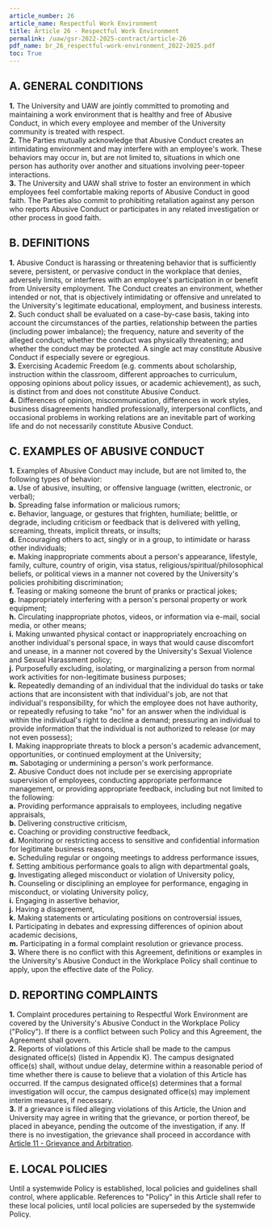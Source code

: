 ```yaml
---
article_number: 26
article_name: Respectful Work Environment
title: Article 26 - Respectful Work Environment
permalink: /uaw/gsr-2022-2025-contract/article-26
pdf_name: br_26_respectful-work-environment_2022-2025.pdf
toc: True
---
```



## A.  GENERAL CONDITIONS

<div class="lvl2"><b>1.</b> The University and UAW are jointly committed to promoting and maintaining a work environment that is healthy and free of Abusive Conduct, in which every employee and member of the University community is treated with respect.</div>
<div class="lvl2"><b>2.</b> The Parties mutually acknowledge that Abusive Conduct creates an intimidating environment and may interfere with an employee's work. These behaviors may occur in, but are not limited to, situations in which one person has authority over another and situations involving peer-topeer interactions.</div>
<div class="lvl2"><b>3.</b> The University and UAW shall strive to foster an environment in which employees feel comfortable making reports of Abusive Conduct in good faith. The Parties also commit to prohibiting retaliation against any person who reports Abusive Conduct or participates in any related investigation or other process in good faith.</div>

## B.  DEFINITIONS

<div class="lvl2"><b>1.</b> Abusive Conduct is harassing or threatening behavior that is sufficiently severe, persistent, or pervasive conduct in the workplace that denies, adversely limits, or interferes with an employee's participation in or benefit from University employment. The Conduct creates an environment, whether intended or not, that is objectively intimidating or offensive and unrelated to the University's legitimate educational, employment, and business interests.</div>
<div class="lvl2"><b>2.</b> Such conduct shall be evaluated on a case-by-case basis, taking into account the circumstances of the parties, relationship between the parties (including power imbalance); the frequency, nature and severity of the alleged conduct; whether the conduct was physically threatening; and whether the conduct may be protected. A single act may constitute Abusive Conduct if especially severe or egregious.</div>
<div class="lvl2"><b>3.</b> Exercising Academic Freedom (e.g. comments about scholarship, instruction within the classroom, different approaches to curriculum, opposing opinions about policy issues, or academic achievement), as such, is distinct from and does not constitute Abusive Conduct.</div>
<div class="lvl2"><b>4.</b> Differences of opinion, miscommunication, differences in work styles, business disagreements handled professionally, interpersonal conflicts, and occasional problems in working relations are an inevitable part of working life and do not necessarily constitute Abusive Conduct.</div>

## C.  EXAMPLES OF ABUSIVE CONDUCT

<div class="lvl2"><b>1.</b> Examples of Abusive Conduct may include, but are not limited to, the following types of behavior:</div>
<div class="lvl3"><b>a.</b> 
 Use of abusive, insulting, or offensive language (written, electronic, or verbal);</div>
<div class="lvl3"><b>b.</b> 
 Spreading false information or malicious rumors;</div>
<div class="lvl3"><b>c.</b> 
 Behavior, language, or gestures that frighten, humiliate; belittle, or degrade, including criticism or feedback that is delivered with yelling, screaming, threats, implicit threats, or insults;</div>
<div class="lvl3"><b>d.</b> 
 Encouraging others to act, singly or in a group, to intimidate or harass other individuals;</div>
<div class="lvl3"><b>e.</b> 
 Making inappropriate comments about a person's appearance, lifestyle, family, culture, country of origin, visa status, religious/spiritual/philosophical beliefs, or political views in a manner not covered by the University's policies prohibiting discrimination;</div>
<div class="lvl3"><b>f.</b> 
 Teasing or making someone the brunt of pranks or practical jokes;</div>
<div class="lvl3"><b>g.</b> 
 Inappropriately interfering with a person's personal property or work equipment;</div>
<div class="lvl3"><b>h.</b> 
 Circulating inappropriate photos, videos, or information via e-mail, social media, or other means;</div>
<div class="lvl3"><b>i.</b> 
 Making unwanted physical contact or inappropriately encroaching on another individual's personal space, in ways that would cause discomfort and unease, in a manner not covered by the University's Sexual Violence and Sexual Harassment policy;</div>
<div class="lvl3"><b>j.</b> 
 Purposefully excluding, isolating, or marginalizing a person from normal work activities for non-legitimate business purposes;</div>
<div class="lvl3"><b>k.</b> 
 Repeatedly demanding of an individual that the individual do tasks or take actions that are inconsistent with that individual's job, are not that individual's responsibility, for which the employee does not have authority, or repeatedly refusing to take "no" for an answer when the individual is within the individual's right to decline a demand; pressuring an individual to provide information that the individual is not authorized to release (or may not even possess);</div>
<div class="lvl3"><b>l.</b> 
 Making inappropriate threats to block a person's academic advancement, opportunities, or continued employment at the University;</div>
<div class="lvl3"><b>m.</b> 
 Sabotaging or undermining a person's work performance.</div>
<div class="lvl2"><b>2.</b> Abusive Conduct does not include per se exercising appropriate supervision of employees, conducting appropriate performance management, or providing appropriate feedback, including but not limited to the following:</div>
<div class="lvl3"><b>a.</b> 
 Providing performance appraisals to employees, including negative appraisals,</div>
<div class="lvl3"><b>b.</b> 
 Delivering constructive criticism,</div>
<div class="lvl3"><b>c.</b> 
 Coaching or providing constructive feedback,</div>
<div class="lvl3"><b>d.</b> 
 Monitoring or restricting access to sensitive and confidential information for legitimate business reasons,</div>
<div class="lvl3"><b>e.</b> 
 Scheduling regular or ongoing meetings to address performance issues,</div>
<div class="lvl3"><b>f.</b> 
 Setting ambitious performance goals to align with departmental goals,</div>
<div class="lvl3"><b>g.</b> 
 Investigating alleged misconduct or violation of University policy,</div>
<div class="lvl3"><b>h.</b> 
 Counseling or disciplining an employee for performance, engaging in misconduct, or violating University policy,</div>
<div class="lvl3"><b>i.</b> 
 Engaging in assertive behavior,</div>
<div class="lvl3"><b>j.</b> 
 Having a disagreement,</div>
<div class="lvl3"><b>k.</b> 
 Making statements or articulating positions on controversial issues,</div>

<div class="lvl3"><b>l.</b> 
 Participating in debates and expressing differences of opinion about academic decisions,</div>
<div class="lvl3"><b>m.</b> 
 Participating in a formal complaint resolution or grievance process.</div>
<div class="lvl2"><b>3.</b> Where there is no conflict with this Agreement, definitions or examples in the University's Abusive Conduct in the Workplace Policy shall continue to apply, upon the effective date of the Policy.</div>

## D.  REPORTING COMPLAINTS

<div class="lvl2"><b>1.</b> Complaint procedures pertaining to Respectful Work Environment are covered by the University's Abusive Conduct in the Workplace Policy ("Policy"). If there is a conflict between such Policy and this Agreement, the Agreement shall govern.</div>
<div class="lvl2"><b>2.</b> Reports of violations of this Article shall be made to the campus designated office(s) (listed in Appendix K). The campus designated office(s) shall, without undue delay, determine within a reasonable period of time whether there is cause to believe that a violation of this Article has occurred. If the campus designated office(s) determines that a formal investigation will occur, the campus designated office(s) may implement interim measures, if necessary.</div>
<div class="lvl2"><b>3.</b> If a grievance is filed alleging violations of this Article, the Union and University may agree in writing that the grievance, or portion thereof, be placed in abeyance, pending the outcome of the investigation, if any. If there is no investigation, the grievance shall proceed in accordance with <a href="/uaw/gsr-2022-2025-contract/article-11">Article 11 - Grievance and Arbitration</a>.</div>

## E.  LOCAL POLICIES

Until a systemwide Policy is established, local policies and guidelines shall control, where applicable. References to "Policy" in this Article shall refer to these local policies, until local policies are superseded by the systemwide Policy.

